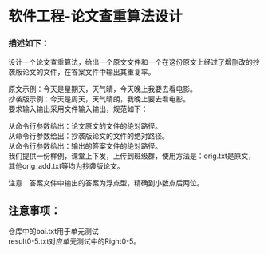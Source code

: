 # 软件工程-论文查重算法设计
### 描述如下：
设计一个论文查重算法，给出一个原文文件和一个在这份原文上经过了增删改的抄袭版论文的文件，在答案文件中输出其重复率。<br />

原文示例：今天是星期天，天气晴，今天晚上我要去看电影。<br />
抄袭版示例：今天是周天，天气晴朗，我晚上要去看电影。<br />
要求输入输出采用文件输入输出，规范如下：<br />

从命令行参数给出：论文原文的文件的绝对路径。<br />
从命令行参数给出：抄袭版论文的文件的绝对路径。<br />
从命令行参数给出：输出的答案文件的绝对路径。<br />
我们提供一份样例，课堂上下发，上传到班级群，使用方法是：orig.txt是原文，其他orig_add.txt等均为抄袭版论文。<br />

注意：答案文件中输出的答案为浮点型，精确到小数点后两位。<br />

## 注意事项：
仓库中的bai.txt用于单元测试<br />
result0-5.txt对应单元测试中的Right0-5。


